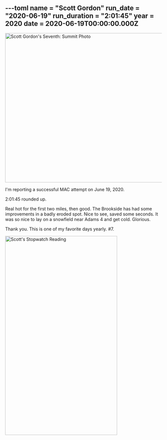 ---toml
name = "Scott Gordon"
run_date = "2020-06-19"
run_duration = "2:01:45"
year = 2020
date = 2020-06-19T00:00:00.000Z
---
<img src="https://res.cloudinary.com/mount-adams-challenge/f_auto,c_limit,w_1000,h_800/results/2020-06-19scott-gordon.jpg" loading="lazy" alt="Scott Gordon's Seventh: Summit Photo" width="640" height="480">

I'm reporting a successful MAC attempt on June 19, 2020.

2:01:45 rounded up.


Real hot for the first two miles, then good. The Brookside has had some improvements in a badly eroded spot. Nice to see, saved some seconds. It was so nice to lay on a snowfield near Adams 4 and get cold. Glorious.

Thank you. This is one of my favorite days yearly. #7.

<img src="https://res.cloudinary.com/mount-adams-challenge/f_auto,c_limit,w_1000,h_800/results/2020-06-19scott-gordon2.png" loading="lazy" alt="Scott's Stopwatch Reading" width="360" height="640">


